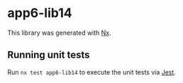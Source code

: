 # app6-lib14

This library was generated with [Nx](https://nx.dev).

## Running unit tests

Run `nx test app6-lib14` to execute the unit tests via [Jest](https://jestjs.io).
